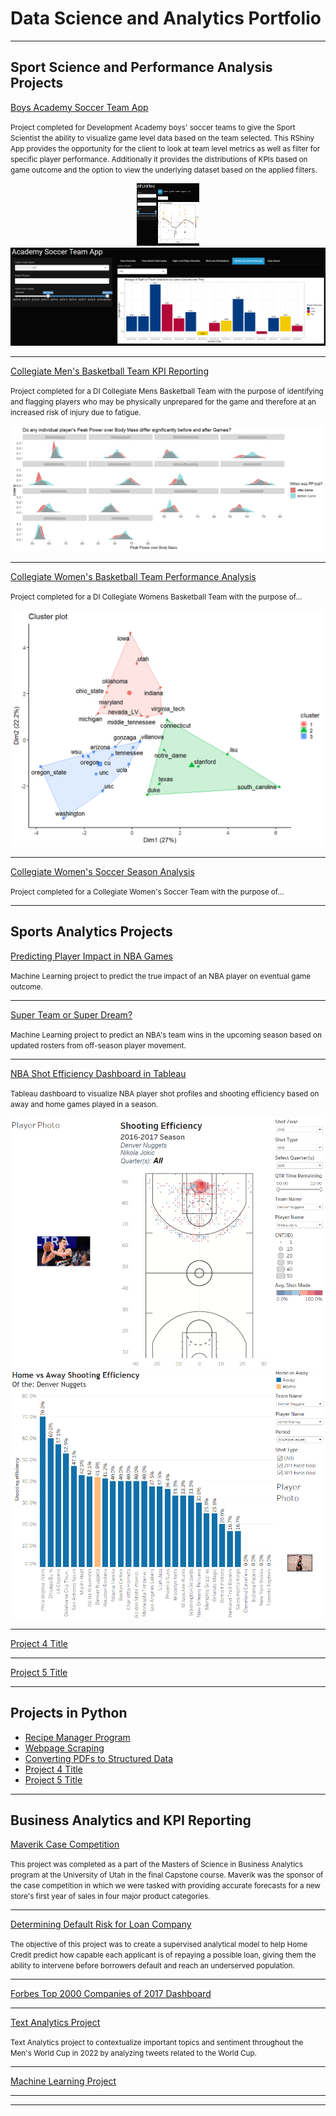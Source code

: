 # Data Science and Analytics Portfolio

---

## Sport Science and Performance Analysis Projects

[Boys Academy Soccer Team App](/soccer_app_page.md)

<small>Project completed for Development Academy boys' soccer teams to give the Sport Scientist the ability to visualize game level data based on the team selected. This RShiny App
provides the opportunity for the client to look at team level metrics as well as filter for specific player performance. Additionally it provides the distributions of KPIs based on game outcome and
the option to view the underlying dataset based on the applied filters.</small>

<center><img src="images/Soccer_App_1.png" width="100" height="100"/></center>
<center><img src="images/Soccer_App_7.png"/></center>

---
[Collegiate Men's Basketball Team KPI Reporting](/mens_bball_project.md)

<small>Project completed for a DI Collegiate Mens Basketball Team with the purpose of identifying and flagging players who may be physically unprepared for the game and therefore at an increased risk of injury due to fatigue.</small>

<center><img src="images/player_plots.png"/></center>

---
[Collegiate Women's Basketball Team Performance Analysis](https://github.com/jadegosar/WBB_Analysis)

<small>Project completed for a DI Collegiate Womens Basketball Team with the purpose of...</small>

<center><img src="images/cluster_final.png"/></center>

---
[Collegiate Women's Soccer Season Analysis](/pdf/sample_presentation.pdf)

<small>Project completed for a Collegiate Women's Soccer Team with the purpose of...</small>

---

## Sports Analytics Projects

[Predicting Player Impact in NBA Games](https://github.com/jadegosar/NBA_Player_Impact)

<small>Machine Learning project to predict the true impact of an NBA player on eventual game outcome.</small>

---
[Super Team or Super Dream?](https://github.com/jadegosar/Predicting_NBA_Team_Wins)

<small>Machine Learning project to predict an NBA's team wins in the upcoming season based on updated rosters from off-season player movement.</small>

---
[NBA Shot Efficiency Dashboard in Tableau](https://github.com/jadegosar/Tableau_Projects)

<small>Tableau dashboard to visualize NBA player shot profiles and shooting efficiency based on away and home games played in a season.</small>

<center><img src="images/Tableau_Dashboard_1.png"/></center>
<center><img src="images/Tableau_Dashboard_2.png"/></center>

---
[Project 4 Title](http://example.com/)

---
[Project 5 Title](http://example.com/)

---

## Projects in Python

- [Recipe Manager Program](http://example.com/)
- [Webpage Scraping](http://example.com/)
- [Converting PDFs to Structured Data](http://example.com/)
- [Project 4 Title](http://example.com/)
- [Project 5 Title](http://example.com/)

---

## Business Analytics and KPI Reporting

[Maverik Case Competition](https://github.com/jadegosar/Maverik-Case-Competition)

<small>This project was completed as a part of the Masters of Science in Business Analytics program at the University of Utah in the final Capstone course. Maverik was the sponsor of the case competition in which we were tasked with providing accurate forecasts for a new store's first year of sales in four major product categories.</small>

---
[Determining Default Risk for Loan Company](https://github.com/jadegosar/Home_Credit_Default_Risk)

<small>The objective of this project was to create a supervised analytical model to help Home Credit predict how capable each applicant is of repaying a possible loan, giving them the ability to intervene before borrowers default and reach an underserved population.</small>

---
[Forbes Top 2000 Companies of 2017 Dashboard](http://example.com/)

---
[Text Analytics Project](https://github.com/jadegosar/World_Cup_Tweets)

<small>Text Analytics project to contextualize important topics and sentiment throughout the Men's World Cup in 2022 by analyzing tweets related to the World Cup.</small>

---
[Machine Learning Project](http://example.com/)

---



---
<p style="font-size:11px">
<!-- Remove above link if you don't want to attibute -->
